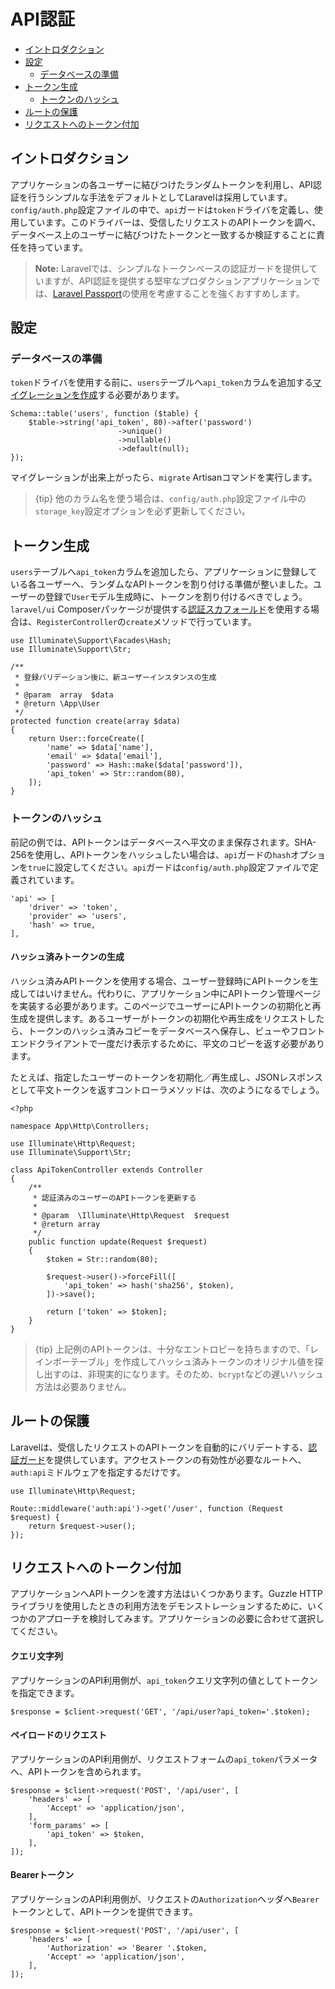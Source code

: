 # API認証

- [イントロダクション](#introduction)
- [設定](#configuration)
    - [データベースの準備](#database-preparation)
- [トークン生成](#generating-tokens)
    - [トークンのハッシュ](#hashing-tokens)
- [ルートの保護](#protecting-routes)
- [リクエストへのトークン付加](#passing-tokens-in-requests)

<a name="introduction"></a>
## イントロダクション

アプリケーションの各ユーザーに結びつけたランダムトークンを利用し、API認証を行うシンプルな手法をデフォルトとしてLaravelは採用しています。`config/auth.php`設定ファイルの中で、`api`ガードは`token`ドライバを定義し、使用しています。このドライバーは、受信したリクエストのAPIトークンを調べ、データベース上のユーザーに結びつけたトークンと一致するか検証することに責任を持っています。

> **Note:** Laravelでは、シンプルなトークンベースの認証ガードを提供していますが、API認証を提供する堅牢なプロダクションアプリケーションでは、[Laravel Passport](/docs/{{version}}/passport)の使用を考慮することを強くおすすめします。

<a name="configuration"></a>
## 設定

<a name="database-preparation"></a>
### データベースの準備

`token`ドライバを使用する前に、`users`テーブルへ`api_token`カラムを追加する[マイグレーションを作成](/docs/{{version}}/migrations)する必要があります。

    Schema::table('users', function ($table) {
        $table->string('api_token', 80)->after('password')
                            ->unique()
                            ->nullable()
                            ->default(null);
    });

マイグレーションが出来上がったら、`migrate` Artisanコマンドを実行します。

> {tip} 他のカラム名を使う場合は、`config/auth.php`設定ファイル中の`storage_key`設定オプションを必ず更新してください。

<a name="generating-tokens"></a>
## トークン生成

`users`テーブルへ`api_token`カラムを追加したら、アプリケーションに登録している各ユーザーへ、ランダムなAPIトークンを割り付ける準備が整いました。ユーザーの登録で`User`モデル生成時に、トークンを割り付けるべきでしょう。`laravel/ui` Composerパッケージが提供する[認証スカフォールド](/docs/{{version}}/authentication#authentication-quickstart)を使用する場合は、`RegisterController`の`create`メソッドで行っています。

    use Illuminate\Support\Facades\Hash;
    use Illuminate\Support\Str;

    /**
     * 登録バリデーション後に、新ユーザーインスタンスの生成
     *
     * @param  array  $data
     * @return \App\User
     */
    protected function create(array $data)
    {
        return User::forceCreate([
            'name' => $data['name'],
            'email' => $data['email'],
            'password' => Hash::make($data['password']),
            'api_token' => Str::random(80),
        ]);
    }

<a name="hashing-tokens"></a>
### トークンのハッシュ

前記の例では、APIトークンはデータベースへ平文のまま保存されます。SHA-256を使用し、APIトークンをハッシュしたい場合は、`api`ガードの`hash`オプションを`true`に設定してください。`api`ガードは`config/auth.php`設定ファイルで定義されています。

    'api' => [
        'driver' => 'token',
        'provider' => 'users',
        'hash' => true,
    ],

#### ハッシュ済みトークンの生成

ハッシュ済みAPIトークンを使用する場合、ユーザー登録時にAPIトークンを生成してはいけません。代わりに、アプリケーション中にAPIトークン管理ページを実装する必要があります。このページでユーザーにAPIトークンの初期化と再生成を提供します。あるユーザーがトークンの初期化や再生成をリクエストしたら、トークンのハッシュ済みコピーをデータベースへ保存し、ビューやフロントエンドクライアントで一度だけ表示するために、平文のコピーを返す必要があります。

たとえば、指定したユーザーのトークンを初期化／再生成し、JSONレスポンスとして平文トークンを返すコントローラメソッドは、次のようになるでしょう。

    <?php

    namespace App\Http\Controllers;

    use Illuminate\Http\Request;
    use Illuminate\Support\Str;

    class ApiTokenController extends Controller
    {
        /**
         * 認証済みのユーザーのAPIトークンを更新する
         *
         * @param  \Illuminate\Http\Request  $request
         * @return array
         */
        public function update(Request $request)
        {
            $token = Str::random(80);

            $request->user()->forceFill([
                'api_token' => hash('sha256', $token),
            ])->save();

            return ['token' => $token];
        }
    }

> {tip} 上記例のAPIトークンは、十分なエントロピーを持ちますので、「レインボーテーブル」を作成してハッシュ済みトークンのオリジナル値を探し出すのは、非現実的になります。そのため、`bcrypt`などの遅いハッシュ方法は必要ありません。

<a name="protecting-routes"></a>
## ルートの保護

Laravelは、受信したリクエストのAPIトークンを自動的にバリデートする、[認証ガード](/docs/{{version}}/authentication#adding-custom-guards)を提供しています。アクセストークンの有効性が必要なルートへ、`auth:api`ミドルウェアを指定するだけです。

    use Illuminate\Http\Request;

    Route::middleware('auth:api')->get('/user', function (Request $request) {
        return $request->user();
    });

<a name="passing-tokens-in-requests"></a>
## リクエストへのトークン付加

アプリケーションへAPIトークンを渡す方法はいくつかあります。Guzzle HTTPライブラリを使用したときの利用方法をデモンストレーションするために、いくつかのアプローチを検討してみます。アプリケーションの必要に合わせて選択してください。

#### クエリ文字列

アプリケーションのAPI利用側が、`api_token`クエリ文字列の値としてトークンを指定できます。

    $response = $client->request('GET', '/api/user?api_token='.$token);

#### ペイロードのリクエスト

アプリケーションのAPI利用側が、リクエストフォームの`api_token`パラメータへ、APIトークンを含められます。

    $response = $client->request('POST', '/api/user', [
        'headers' => [
            'Accept' => 'application/json',
        ],
        'form_params' => [
            'api_token' => $token,
        ],
    ]);

#### Bearerトークン

アプリケーションのAPI利用側が、リクエストの`Authorization`ヘッダへ`Bearer`トークンとして、APIトークンを提供できます。

    $response = $client->request('POST', '/api/user', [
        'headers' => [
            'Authorization' => 'Bearer '.$token,
            'Accept' => 'application/json',
        ],
    ]);
